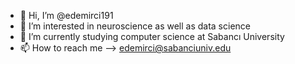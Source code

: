 - 👋 Hi, I’m @edemirci191
- 👀 I’m interested in neuroscience as well as data science
- 🌱 I’m currently studying computer science at Sabancı University
- 📫 How to reach me --> edemirci@sabanciuniv.edu

<!---
edemirci191/edemirci191 is a ✨ special ✨ repository because its `README.md` (this file) appears on your GitHub profile.
You can click the Preview link to take a look at your changes.
--->
